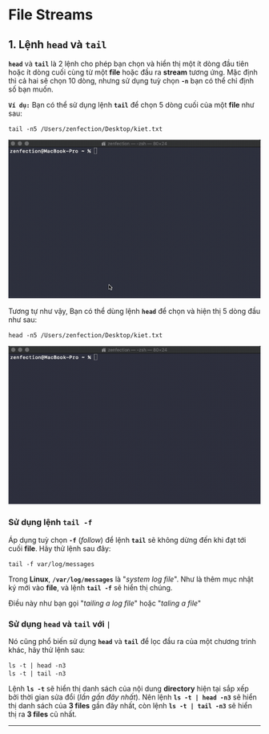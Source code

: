 # File Streams

## 1. Lệnh **`head`** và **`tail`**

**`head`** và **`tail`** là 2 lệnh cho phép bạn chọn và hiển thị một ít dòng đầu tiên hoặc ít dòng cuối cùng từ một **file** hoặc đầu ra **stream** tương ứng. Mặc định thì cả hai sẽ chọn 10 dòng, nhưng sử dụng tuỳ chọn **`-n`** bạn có thể chỉ định số bạn muốn.

**`Ví dụ:`** Bạn có thể sử dụng lệnh **`tail`** để chọn 5 dòng cuối của một **file** như sau:

```shell
tail -n5 /Users/zenfection/Desktop/kiet.txt
```

![2020-08-15 23.45.46.gif](https://raw.githubusercontent.com/Zenfection/Image/master/2020/08/15-23-46-26-2020-08-15%2023.45.46.gif)

Tương tự như vậy, Bạn có thể dùng lệnh **`head`** để chọn và hiện thị 5 dòng đầu như sau:

```shell
head -n5 /Users/zenfection/Desktop/kiet.txt
```

![2020-08-15 23.47.47.gif](https://raw.githubusercontent.com/Zenfection/Image/master/2020/08/15-23-48-26-2020-08-15%2023.47.47.gif)

### Sử dụng lệnh **`tail -f`**

Áp dụng tuỳ chọn **`-f`** (*follow*) để lệnh **`tail`** sẽ không dừng đến khi đạt tới cuối **file**. Hãy thử lệnh sau đây:

```shell
tail -f var/log/messages
```

Trong **Linux**, **``/var/log/messages``** là "*system log file*". Như là thêm mục nhật ký mới vào **file**, và lệnh **`tail -f`** sẽ hiển thị chúng.

Điều này như bạn gọi "*tailing a log file*" hoặc "*taling a file*"

### Sử dụng **`head`** và **`tail`** với **`|`**

Nó cũng phổ biến sử dụng **`head`** và **`tail`** để lọc đầu ra của một chương trình khác, hãy thử lệnh sau:

```shell
ls -t | head -n3
ls -t | tail -n3
```

Lệnh **`ls -t`** sẽ hiển thị danh sách của nội dung **directory** hiện tại sắp xếp bởi thời gian sửa đổi (*lần gần đây nhất*). Nên lệnh **`ls -t | head -n3`** sẽ hiển thị danh sách của  **3 files** gần đây nhất, còn lệnh **`ls -t | tail -n3`** sẽ hiển thị ra **3 files** cũ nhất.

---

